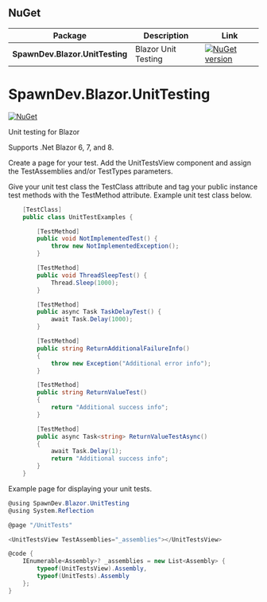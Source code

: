 
## NuGet

| Package | Description | Link |
|---------|-------------|------|
|**SpawnDev.Blazor.UnitTesting**| Blazor Unit Testing | [![NuGet version](https://badge.fury.io/nu/SpawnDev.Blazor.UnitTesting.svg)](https://www.nuget.org/packages/SpawnDev.Blazor.UnitTesting) |
 

# SpawnDev.Blazor.UnitTesting
[![NuGet](https://img.shields.io/nuget/dt/SpawnDev.Blazor.UnitTesting.svg?label=SpawnDev.Blazor.UnitTesting)](https://www.nuget.org/packages/SpawnDev.Blazor.UnitTesting) 

Unit testing for Blazor

Supports .Net Blazor 6, 7, and 8.

Create a page for your test. Add the UnitTestsView component and assign the TestAssemblies and/or TestTypes parameters.

Give your unit test class the TestClass attribute and tag your public instance test methods with the TestMethod attribute. Example unit test class below.

```cs
    [TestClass]
    public class UnitTestExamples {

        [TestMethod]
        public void NotImplementedTest() {
            throw new NotImplementedException();
        }

        [TestMethod]
        public void ThreadSleepTest() {
            Thread.Sleep(1000);
        }

        [TestMethod]
        public async Task TaskDelayTest() {
            await Task.Delay(1000);
        }

        [TestMethod]
        public string ReturnAdditionalFailureInfo()
        {
            throw new Exception("Additional error info");
        }

        [TestMethod]
        public string ReturnValueTest()
        {
            return "Additional success info";
        }

        [TestMethod]
        public async Task<string> ReturnValueTestAsync()
        {
            await Task.Delay(1);
            return "Additional success info";
        }
    }
```


Example page for displaying your unit tests.
```cs
@using SpawnDev.Blazor.UnitTesting
@using System.Reflection

@page "/UnitTests"

<UnitTestsView TestAssemblies="_assemblies"></UnitTestsView>

@code {
    IEnumerable<Assembly>? _assemblies = new List<Assembly> {
        typeof(UnitTestsView).Assembly,
        typeof(UnitTests).Assembly
    };
}
```
